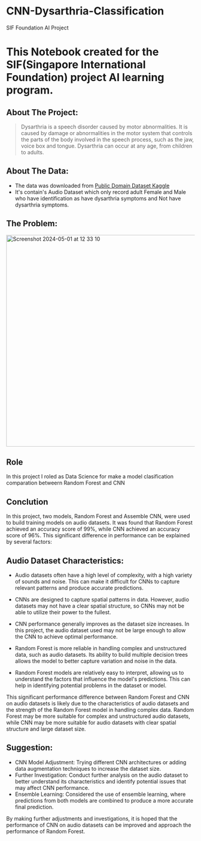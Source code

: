 # CNN-Dysarthria-Classification
SIF Foundation AI Project
# This Notebook created for the SIF(Singapore International Foundation) project AI learning program.

## About The Project:
> Dysarthria is a speech disorder caused by motor abnormalities. It is caused by damage or abnormalities in the motor system that controls the parts of the body involved in the speech process, such as the jaw, voice box and tongue. Dysarthria can occur at any age, from children to adults.

## About The Data: 
- The data was downloaded from [Public Domain Dataset Kaggle ](https://www.kaggle.com/datasets/poojag718/dysarthria-and-nondysarthria-speech-dataset?select=data_with_path.csv)
- It's contain's Audio Dataset which only record adult Female and Male who have identification as have dysarthria symptoms and Not have dysarthria symptoms.

## The Problem:
<img width="564" alt="Screenshot 2024-05-01 at 12 33 10" src="https://github.com/YolandaKrisnadita/CNN-Dysarthria-Classification/assets/92908655/9e2edc39-6a80-4335-84e3-002b34a8fafc">

## Role
In this project I roled as Data Science for make a model clasification comparation betweern Random Forest and CNN

## Conclution
In this project, two models, Random Forest and Assemble CNN, were used to build training models on audio datasets. It was found that Random Forest achieved an accuracy score of 99%, while CNN achieved an accuracy score of 96%. This significant difference in performance can be explained by several factors:

## Audio Dataset Characteristics:

- Audio datasets often have a high level of complexity, with a high variety of sounds and noise. This can make it difficult for CNNs to capture relevant patterns and produce accurate predictions.
- CNNs are designed to capture spatial patterns in data. However, audio datasets may not have a clear spatial structure, so CNNs may not be able to utilize their power to the fullest.
- CNN performance generally improves as the dataset size increases. In this project, the audio dataset used may not be large enough to allow the CNN to achieve optimal performance.

- Random Forest is more reliable in handling complex and unstructured data, such as audio datasets. Its ability to build multiple decision trees allows the model to better capture variation and noise in the data.
- Random Forest models are relatively easy to interpret, allowing us to understand the factors that influence the model's predictions. This can help in identifying potential problems in the dataset or model.

This significant performance difference between Random Forest and CNN on audio datasets is likely due to the characteristics of audio datasets and the strength of the Random Forest model in handling complex data. Random Forest may be more suitable for complex and unstructured audio datasets, while CNN may be more suitable for audio datasets with clear spatial structure and large dataset size.

## Suggestion:

- CNN Model Adjustment: Trying different CNN architectures or adding data augmentation techniques to increase the dataset size.
- Further Investigation: Conduct further analysis on the audio dataset to better understand its characteristics and identify potential issues that may affect CNN performance.
- Ensemble Learning: Considered the use of ensemble learning, where predictions from both models are combined to produce a more accurate final prediction.

By making further adjustments and investigations, it is hoped that the performance of CNN on audio datasets can be improved and approach the performance of Random Forest.
